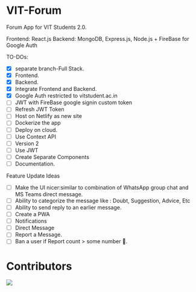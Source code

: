 # VIT-Forum
Forum App for VIT Students 2.0.

Frontend: React.js
Backend: MongoDB, Express.js, Node.js + FireBase for Google Auth

TO-DOs: 
- [x] separate branch-Full Stack.
- [x] Frontend.
- [x] Backend.
- [x] Integrate Frontend and Backend.
- [x] Google Auth restricted to vitstudent.ac.in
- [ ] JWT with FireBase google signin custom token 
- [ ] Refresh JWT Token
- [ ] Host on Netlify as new site 
- [ ] Dockerize the app
- [ ] Deploy on cloud.
- [ ] Use Context API
- [ ] Version 2
- [ ] Use JWT
- [ ] Create Separate Components
- [ ] Documentation.

Feature Update Ideas
- [ ] Make the UI nicer:similar to combination of WhatsApp group chat and MS Teams direct message.
- [ ] Ability to categorize the message like : Doubt, Suggestion, Advice, Etc
- [ ] Ability to send reply to an earlier message.
- [ ] Create a PWA
- [ ] Notifications
- [ ] Direct Message
- [ ] Report a Message.
- [ ] Ban a user if Report count > some number 🤔.

# Contributors
<a href="https://github.com/ManishS6/VIT-Forum/graphs/contributors">
  <img src="https://contrib.rocks/image?repo=ManishS6/VIT-Forum" />
</a>
